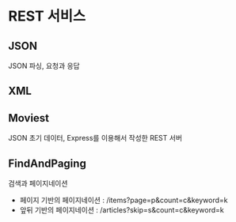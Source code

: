 # REST 서비스

## JSON
JSON 파싱, 요청과 응답

## XML

## Moviest

JSON 초기 데이터, Express를 이용해서 작성한 REST 서버

## FindAndPaging
검색과 페이지네이션

- 페이지 기반의 페이지네이션 : /items?page=p&count=c&keyword=k
- 앞뒤 기반의 페이지네이션 : /articles?skip=s&count=c&keyword=k